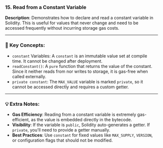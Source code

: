 ### 15. Read from a Constant Variable  
**Description**: Demonstrates how to declare and read a constant variable in Solidity. This is useful for values that never change and need to be accessed frequently without incurring storage gas costs.

---

### 🔑 Key Concepts:

- `constant` Variables: A `constant` is an immutable value set at compile time. It cannot be changed after deployment.
- `readConstant()`: A `pure` function that returns the value of the constant. Since it neither reads from nor writes to storage, it is gas-free when called externally.
- `private constant`: The `MAX_VALUE` variable is marked `private`, so it cannot be accessed directly and requires a custom getter.

---

### 💡 Extra Notes:

- **Gas Efficiency**: Reading from a constant variable is extremely gas-efficient, as the value is embedded directly in the bytecode.
- **Visibility**: If the variable is `public`, Solidity auto-generates a getter. If `private`, you'll need to provide a getter manually.
- **Best Practices**: Use `constant` for fixed values like `MAX_SUPPLY`, `VERSION`, or configuration flags that should not be modified.